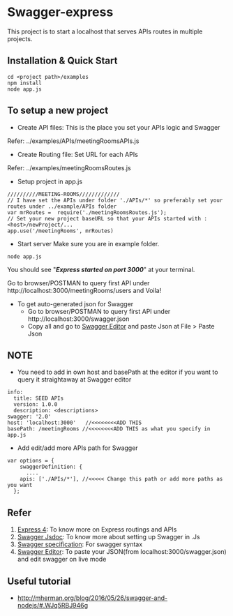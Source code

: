 Swagger-express
=========
This project is to start a localhost that serves APIs routes in multiple projects.

## Installation & Quick Start
```
cd <project path>/examples
npm install
node app.js
```

## To setup a new project
- Create API files: This is the place you set your APIs logic and Swagger 

Refer: ../examples/APIs/meetingRoomsAPIs.js

- Create Routing file: Set URL for each APIs 

Refer: ../examples/meetingRoomsRoutes.js

- Setup project in app.js
```
//////////MEETING-ROOMS/////////////
// I have set the APIs under folder './APIs/*' so preferably set your routes under ../example/APIs folder
var mrRoutes =  require('./meetingRoomsRoutes.js');
// Set your new project baseURL so that your APIs started with : <host>/newProject/...
app.use('/meetingRooms', mrRoutes)

```
- Start server
Make sure you are in example folder.
```
node app.js
```
You should see  "***Express started on port 3000***" at your terminal.

Go to browser/POSTMAN to query first API under http://localhost:3000/meetingRooms/users and Voila!

- To get auto-generated json for Swagger
    - Go to browser/POSTMAN to query first API under http://localhost:3000/swagger.json
    - Copy all and go to [Swagger Editor](http://editor.swagger.io/) and paste Json at File > Paste Json

**NOTE**
------
- You need to add in own host and basePath at the editor if you want to query it straightaway at Swagger editor
```
info:
  title: SEED APIs
  version: 1.0.0
  description: <descriptions>
swagger: '2.0'
host: 'localhost:3000'   //<<<<<<<<ADD THIS
basePath: /meetingRooms //<<<<<<<<ADD THIS as what you specify in app.js
```
- Add edit/add more APIs path for Swagger
```
var options = {
    swaggerDefinition: {
      ....
    apis: ['./APIs/*'], //<<<<< Change this path or add more paths as you want
  };
```

## Refer
1. [Express 4](https://expressjs.com/en/guide/routing.html): To know more on Express routings and APIs
2. [Swagger Jsdoc](https://github.com/Surnet/swagger-jsdoc): To know more about setting up Swagger in .Js
3. [Swagger specification](http://swagger.io/specification/): For swagger syntax
4. [Swagger Editor](http://editor.swagger.io/): To paste your JSON(from localhost:3000/swagger.json) and edit swagger on live mode


## Useful tutorial
- http://mherman.org/blog/2016/05/26/swagger-and-nodejs/#.WJq5RBJ946g
